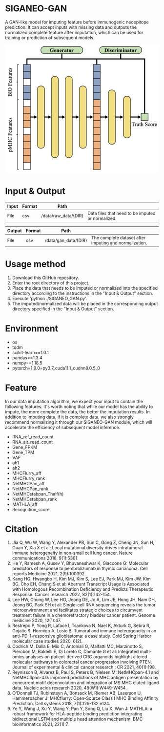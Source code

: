 # SIGANEO-GAN
A GAN-like model for imputing feature before immunogenic neoepitope prediction. It can accept inputs with missing data and outputs the normalized complete feature after imputation, which can be used for training or prediction of subsequent models.

![image.png](image.png)

# Input & Output

| Input | Format | Path |  |
| --- | --- | --- | --- |
| File | csv | /data/raw_data/{DIR} | Data files that need to be imputed or normalized. |

| Output | Format | Path |  |
| --- | --- | --- | --- |
| File | csv | /data/gan_data/{DIR} | The complete dataset after imputing and normalization. |

# Usage method

1. Download this GitHub repository.
2. Enter the root directory of this project.
3. Place the data that needs to be imputed or normalized into the specified directory according to the instructions in the "Input & Output" section.
4. Execute 'python ./SIGANEO_GAN.py’.
5. The imputed/normalized data will be placed in the corresponding output directory specified in the "Input & Output" section.

# Environment
- os
- tqdm
- scikit-learn==1.0.1
- pandas==1.3.4
- numpy==1.18.5
- pytorch=1.9.0=py3.7_cuda11.1_cudnn8.0.5_0

# Feature

In our data imputation algorithm, we expect your input to contain the following features. It's worth noting that while our model has the ability to impute, the more complete the data, the better the imputation results. In addition to imputing data, if it is complete data, we also strongly recommend normalizing it through our SIGANEO-GAN module, which will accelerate the efficiency of subsequent model inference.

- RNA_ref_read_count
- RNA_alt_read_count
- Gene_FPKM
- Gene_TPM
- VAF
- ah1
- ah2
- MHCFlurry_aff
- MHCFlurry_rank
- NetMHCPan_aff
- NetMHCPan_rank
- NetMHCstabpan_Thalf(h)
- NetMHCstabpan_rank
- MATHLA_aff
- Recognition_score

# Citation
1. Jia Q, Wu W, Wang Y, Alexander PB, Sun C, Gong Z, Cheng JN, Sun H, Guan Y, Xia X et al: Local mutational diversity drives intratumoral immune heterogeneity in non-small cell lung cancer. Nature communications 2018, 9(1):5361.
2. He Y, Ramesh A, Gusev Y, Bhuvaneshwar K, Giaccone G: Molecular predictors of response to pembrolizumab in thymic carcinoma. Cell reports Medicine 2021, 2(9):100392.
3. Kang HG, Hwangbo H, Kim MJ, Kim S, Lee EJ, Park MJ, Kim JW, Kim BG, Cho EH, Chang S et al: Aberrant Transcript Usage Is Associated with Homologous Recombination Deficiency and Predicts Therapeutic Response. Cancer research 2022, 82(1):142-154.
4. Lee HW, Chung W, Lee HO, Jeong DE, Jo A, Lim JE, Hong JH, Nam DH, Jeong BC, Park SH et al: Single-cell RNA sequencing reveals the tumor microenvironment and facilitates strategic choices to circumvent treatment failure in a chemorefractory bladder cancer patient. Genome medicine 2020, 12(1):47.
5. Restrepo P, Yong R, Laface I, Tsankova N, Nael K, Akturk G, Sebra R, Gnjatic S, Hormigo A, Losic B: Tumoral and immune heterogeneity in an anti-PD-1-responsive glioblastoma: a case study. Cold Spring Harbor molecular case studies 2020, 6(2).
6. Codrich M, Dalla E, Mio C, Antoniali G, Malfatti MC, Marzinotto S, Pierobon M, Baldelli E, Di Loreto C, Damante G et al: Integrated multi-omics analyses on patient-derived CRC organoids highlight altered molecular pathways in colorectal cancer progression involving PTEN. Journal of experimental & clinical cancer research : CR 2021, 40(1):198.
7. Reynisson B, Alvarez B, Paul S, Peters B, Nielsen M: NetMHCpan-4.1 and NetMHCIIpan-4.0: improved predictions of MHC antigen presentation by concurrent motif deconvolution and integration of MS MHC eluted ligand data. Nucleic acids research 2020, 48(W1):W449-W454.
8. O'Donnell TJ, Rubinsteyn A, Bonsack M, Riemer AB, Laserson U, Hammerbacher J: MHCflurry: Open-Source Class I MHC Binding Affinity Prediction. Cell systems 2018, 7(1):129-132 e124.
9. Ye Y, Wang J, Xu Y, Wang Y, Pan Y, Song Q, Liu X, Wan J: MATHLA: a robust framework for HLA-peptide binding prediction integrating bidirectional LSTM and multiple head attention mechanism. BMC bioinformatics 2021, 22(1):7.
